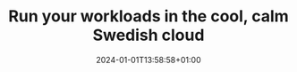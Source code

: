 ---
title: "Run your workloads in the cool, calm Swedish cloud"
intro: "We manage the Kubernetes control plane; you focus on building and scaling. Deploy containers in minutes with built-in security, monitoring, and Swedish data privacy."
language: "Se"
date: 2024-01-01T13:58:58+01:00
draft: false
layout: "containers"
---